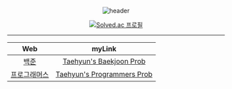 <div align=center>

![header](https://capsule-render.vercel.app/api?type=waving&color=auto&height=150&section=header&text=ALGORITHM%20🌱&fontSize=40&fontColor=392f31)  

[![Solved.ac 프로필](http://mazassumnida.wtf/api/v2/generate_badge?boj=rlaxogus505)](https://solved.ac/rlaxogus505/)

<hr>

| Web | myLink                          |
| :--: | :--------------------------: |
| [백준](https://www.acmicpc.net/) | [Taehyun's Baekjoon Prob](./Baekjoon) |
| [프로그래머스](https://programmers.co.kr/) | [Taehyun's Programmers Prob](./Programmers) |
  
</div>